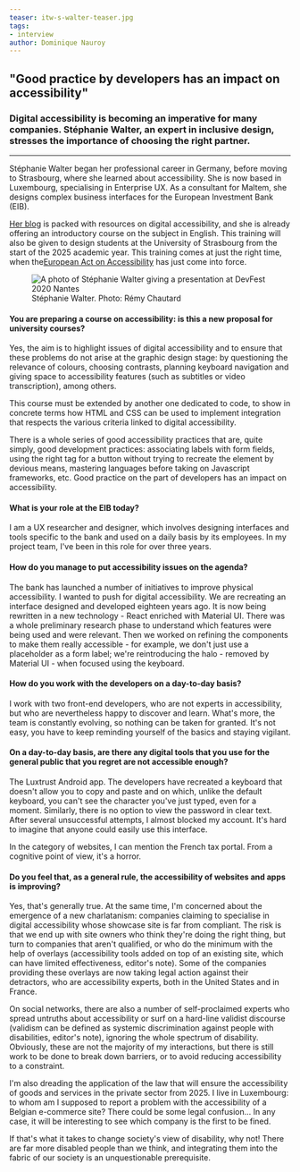 ```yaml
---
teaser: itw-s-walter-teaser.jpg
tags:
- interview
author: Dominique Nauroy
---
```

<h2>"Good practice by developers has an impact on accessibility"</h2>
<h3>Digital accessibility is becoming an imperative for many companies. Stéphanie Walter, an expert in inclusive design, stresses the importance of choosing the right partner.</h3>
<hr>
<div class="intro">
    <p>Stéphanie Walter began her professional career in Germany, before moving to Strasbourg, where she learned about accessibility. She is now based in Luxembourg, specialising in <span lang="en">Enterprise UX</span>. As a consultant for Maltem, she designs complex business interfaces for the European Investment Bank (EIB).</p>
    <p><a href="https://stephaniewalter.design/">Her blog</a> is packed with resources on digital accessibility, and she is already offering an introductory course on the subject in English. This training will also be given to design students at the University of Strasbourg from the start of the 2025 academic year. This training comes at just the right time, when the<a href="https://accessibilite.public.lu/en/news/2023-02-27-european_accessibility_act.html">European Act on Accessibility</a> has just come into force.</p>
</div>
<figure role="group" aria-label="Stéphanie Walter. Photo: Rémy Chautard" class="pic">
    <img src="../../../../content/fr/news/img/itw-s-walter.jpg" alt="A photo of Stéphanie Walter giving a presentation at DevFest 2020 Nantes">
    <figcaption>Stéphanie Walter. Photo: Rémy Chautard</figcaption>
</figure>

<h4>You are preparing a course on accessibility: is this a new proposal for university courses?</h4>
<p>Yes, the aim is to highlight issues of digital accessibility and to ensure that these problems do not arise at the graphic design stage: by questioning the relevance of colours, choosing contrasts, planning keyboard navigation and giving space to accessibility features (such as subtitles or video transcription), among others.</h4>
<p>This course must be extended by another one dedicated to code, to show in concrete terms how HTML and CSS can be used to implement integration that respects the various criteria linked to digital accessibility.</p>
<p>There is a whole series of good accessibility practices that are, quite simply, good development practices: associating labels with form fields, using the right tag for a button without trying to recreate the element by devious means, mastering languages before taking on Javascript frameworks, etc. Good practice on the part of developers has an impact on accessibility.</p>
<h4>What is your role at the EIB today?</h4>
<p>I am a UX researcher and designer, which involves designing interfaces and tools specific to the bank and used on a daily basis by its employees. In my project team, I've been in this role for over three years.</p>
<h4>How do you manage to put accessibility issues on the agenda?</h4>
<p>The bank has launched a number of initiatives to improve physical accessibility. I wanted to push for digital accessibility. We are recreating an interface designed and developed eighteen years ago. It is now being rewritten in a new technology - React enriched with Material UI. There was a whole preliminary research phase to understand which features were being used and were relevant. Then we worked on refining the components to make them really accessible - for example, we don't just use a placeholder as a form label; we're reintroducing the halo - removed by Material UI - when focused using the keyboard.</p>
<h4>How do you work with the developers on a day-to-day basis?</h4>
<p>I work with two front-end developers, who are not experts in accessibility, but who are nevertheless happy to discover and learn. What's more, the team is constantly evolving, so nothing can be taken for granted. It's not easy, you have to keep reminding yourself of the basics and staying vigilant.</p>
<h4>On a day-to-day basis, are there any digital tools that you use for the general public that you regret are not accessible enough?</h4>
<p>The Luxtrust Android app. The developers have recreated a keyboard that doesn't allow you to copy and paste and on which, unlike the default keyboard, you can't see the character you've just typed, even for a moment. Similarly, there is no option to view the password in clear text. After several unsuccessful attempts, I almost blocked my account. It's hard to imagine that anyone could easily use this interface.</p>
<p>In the category of websites, I can mention the French tax portal. From a cognitive point of view, it's a horror.</p>
<h4>Do you feel that, as a general rule, the accessibility of websites and apps is improving?</h4>
<p>Yes, that's generally true. At the same time, I'm concerned about the emergence of a new charlatanism: companies claiming to specialise in digital accessibility whose showcase site is far from compliant. The risk is that we end up with site owners who think they're doing the right thing, but turn to companies that aren't qualified, or who do the minimum with the help of overlays (accessibility tools added on top of an existing site, which can have limited effectiveness, editor's note). Some of the companies providing these overlays are now taking legal action against their detractors, who are accessibility experts, both in the United States and in France.</p>
<p>On social networks, there are also a number of self-proclaimed experts who spread untruths about accessibility or surf on a hard-line validist discourse (validism can be defined as systemic discrimination against people with disabilities, editor's note), ignoring the whole spectrum of disability. Obviously, these are not the majority of my interactions, but there is still work to be done to break down barriers, or to avoid reducing accessibility to a constraint.</p>
<p>I'm also dreading the application of the law that will ensure the accessibility of goods and services in the private sector from 2025. I live in Luxembourg: to whom am I supposed to report a problem with the accessibility of a Belgian e-commerce site? There could be some legal confusion... In any case, it will be interesting to see which company is the first to be fined.</p>
<p>If that's what it takes to change society's view of disability, why not! There are far more disabled people than we think, and integrating them into the fabric of our society is an unquestionable prerequisite.</p>